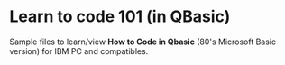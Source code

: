 # Learn to code 101 (in QBasic)

Sample files to learn/view **How to Code in Qbasic** (80's Microsoft Basic version) for IBM PC and compatibles.
